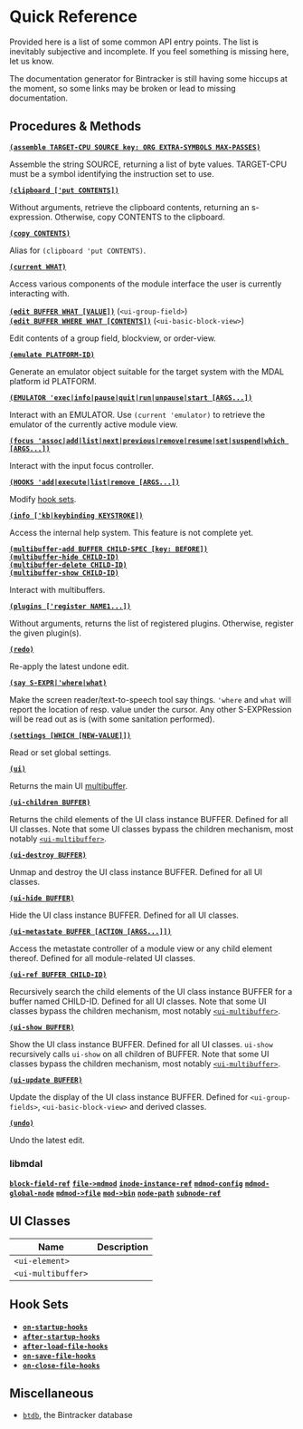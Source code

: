 # Quick Reference

Provided here is a list of some common API entry points. The list is inevitably subjective and incomplete. If you feel something is missing here, let us know.

The documentation generator for Bintracker is still having some hiccups at the moment, so some links may be broken or lead to missing documentation.


## Procedures & Methods

**[`(assemble TARGET-CPU SOURCE key: ORG EXTRA-SYMBOLS MAX-PASSES)`](generated/schemta.md#def-assemble)**

Assemble the string SOURCE, returning a list of byte values. TARGET-CPU must be a symbol identifying the instruction set to use.

**[`(clipboard ['put CONTENTS])`](generated/bt-state.md#procedure-clipboard-args)**

Without arguments, retrieve the clipboard contents, returning an s-expression. Otherwise, copy CONTENTS to the clipboard.

**[`(copy CONTENTS)`](generated/bt-state.md#def-copy)**

Alias for `(clipboard 'put CONTENTS)`.

**[`(current WHAT)`](generated/bt-gui.md#def-current)**

Access various components of the module interface the user is currently  interacting with.

**[`(edit BUFFER WHAT [VALUE])`](generated/bt-gui.md#def-ui-group-field)** (`<ui-group-field>`)<br>
**[`(edit BUFFER WHERE WHAT [CONTENTS])`](generated/bt-gui.md#def-ui-basic-block-view)** (`<ui-basic-block-view>`)

Edit contents of a group field, blockview, or order-view.

**[`(emulate PLATFORM-ID)`](generated/bt-emulation.md#def-emulate)**

Generate an emulator object suitable for the target system with the MDAL platform id PLATFORM.

**[`(EMULATOR 'exec|info|pause|quit|run|unpause|start [ARGS...])`](generated/bt-emulation.md#def-make-emulator)**

Interact with an EMULATOR. Use `(current 'emulator)` to retrieve the emulator of the currently active module view.

**[`(focus 'assoc|add|list|next|previous|remove|resume|set|suspend|which [ARGS...])`](generated/bt-state.md#def-make-focus-control)**

Interact with the input focus controller.

**[`(HOOKS 'add|execute|list|remove [ARGS...])`](generated/bt-types.md#def-make-hooks)**

Modify [hook sets](#hook-sets).

**[`(info ['kb|keybinding KEYSTROKE])`](generated/bintracker-core.md#def-info)**

Access the internal help system. This feature is not complete yet.

**[`(multibuffer-add BUFFER CHILD-SPEC [key: BEFORE])`](generated/bt-gui-lolevel.md#def-ui-multibuffer)**<br>
**[`(multibuffer-hide CHILD-ID)`](generated/bt-gui-lolevel.md#def-ui-multibuffer)**<br>
**[`(multibuffer-delete CHILD-ID)`](generated/bt-gui-lolevel.md#def-ui-multibuffer)**<br>
**[`(multibuffer-show CHILD-ID)`](generated/bt-gui-lolevel.md#def-ui-multibuffer)**<br>

Interact with multibuffers.

**[`(plugins ['register NAME1...])`](generated/bintracker-core.md#def-plugins)**

Without arguments, returns the list of registered plugins. Otherwise, register the given plugin(s).

**[`(redo)`](generated/bt-gui.md#def-redo)**

Re-apply the latest undone edit.

**[`(say S-EXPR|'where|what)`](generated/bt-gui.md#def-say)**

Make the screen reader/text-to-speech tool say things. `'where` and `what` will report the location of resp. value under the cursor. Any other S-EXPRession will be read out as is (with some sanitation performed).

**[`(settings [WHICH [NEW-VALUE]])`](generated/bt-types.md#def-settings)**

Read or set global settings.

**[`(ui)`](generated/bt-state.md#def-ui)**

Returns the main UI [multibuffer](generated/bt-gui-lolevel.md#def-ui-multibuffer).

**[`(ui-children BUFFER)`](generated/bt-gui.md)**

Returns the child elements of the UI class instance BUFFER. Defined for all UI classes. Note that some UI classes bypass the children mechanism, most notably [`<ui-multibuffer>`](generated/bt-gui-lolevel.md#def-ui-multibuffer).

**[`(ui-destroy BUFFER)`](generated/bt-gui.md)**

Unmap and destroy the UI class instance BUFFER. Defined for all UI classes.

**[`(ui-hide BUFFER)`](generated/bt-gui.md)**

Hide the UI class instance BUFFER. Defined for all UI classes.

**[`(ui-metastate BUFFER [ACTION [ARGS...]])`](generated/bt-gui.md#def-ui-module-view)**

Access the metastate controller of a module view or any child element thereof. Defined for all module-related UI classes.

**[`(ui-ref BUFFER CHILD-ID)`](generated/bt-gui.md)**

Recursively search the child elements of the UI class instance BUFFER for a buffer named CHILD-ID. Defined for all UI classes. Note that some UI classes bypass the children mechanism, most notably [`<ui-multibuffer>`](generated/bt-gui-lolevel.md#def-ui-multibuffer).


**[`(ui-show BUFFER)`](generated/bt-gui.md)**

Show the UI class instance BUFFER. Defined for all UI classes. `ui-show` recursively calls `ui-show` on all children of BUFFER. Note that some UI classes bypass the children mechanism, most notably [`<ui-multibuffer>`](generated/bt-gui-lolevel.md#def-ui-multibuffer).


**[`(ui-update BUFFER)`](generated/bt-gui.md)**

Update the display of the UI class instance BUFFER. Defined for `<ui-group-fields>`, `<ui-basic-block-view>` and derived classes.

**[`(undo)`](generated/bt-gui.md#def-undo)**

Undo the latest edit.


### libmdal

**[`block-field-ref`](generated)**
**[`file->mdmod`](generated)**
**[`inode-instance-ref`](generated)**
**[`mdmod-config`](generated)**
**[`mdmod-global-node`](generated)**
**[`mdmod->file`](generated)**
**[`mod->bin`](generated)**
**[`node-path`](generated)**
**[`subnode-ref`](generated)**


## UI Classes

Name | Description
----|-----
`<ui-element>`|
`<ui-multibuffer>`|


## Hook Sets

- **[`on-startup-hooks`](generated/bintracker-core.md#variable-on-startup-hooks)**
- **[`after-startup-hooks`](generated/bintracker-core.md#variable-after-startup-hooks)**
- **[`after-load-file-hooks`](generated/bt-gui.md#variable-after-load-file-hooks)**
- **[`on-save-file-hooks`](generated/bt-gui.md#variable-on-save-file-hooks)**
- **[`on-close-file-hooks`](generated/bt-gui.md#variable-on-close-file-hooks)**


## Miscellaneous

- [`btdb`](generated/bt-db.md), the Bintracker database
